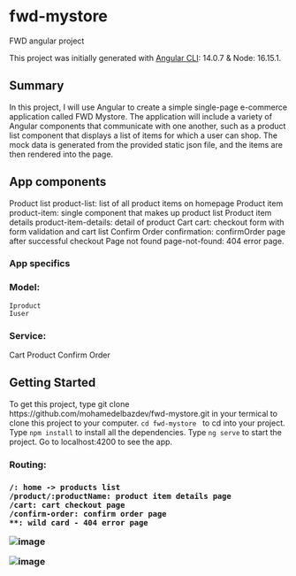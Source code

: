 # fwd-mystore
FWD angular project

This project was initially generated with <a href="https://angular.io/cli">Angular CLI</a>: 14.0.7 & Node: 16.15.1.

<h2>Summary</h2>

   <p> In this project, I will use Angular to create a simple single-page e-commerce application called FWD Mystore. The application will include a variety of   Angular components that communicate with one another, such as a product list component that displays a list of items for which a user can shop. The mock data is generated from the provided static json file, and the items are then rendered into the page.</p>
    

<h2>App components</h2>

   <p> Product list product-list: list of all product items on homepage Product item product-item: single component that makes up product list Product item details product-item-details: detail of product Cart cart: checkout form with form validation and cart list Confirm Order confirmation: confirmOrder page after successful checkout Page not found page-not-found: 404 error page. </p>


<h3>App specifics</h3>
<h3>Model:</h3>

    Iproduct
    Iuser

<h3>Service:</h3>

   Cart
   Product
   Confirm Order
 
 
 <h2>Getting Started</h2>
<p>
     To get this project, type git clone https://github.com/mohamedelbazdev/fwd-mystore.git in your termical to clone this project to your computer.
    <code>cd fwd-mystore </code> to cd into your project.
    Type <code>npm install</code> to install all the dependencies.
     Type <code>ng serve</code> to start the project.
     Go to localhost:4200 to see the app.
</p>
 <h3>Routing:<h3>

    /: home -> products list
    /product/:productName: product item details page
    /cart: cart checkout page
    /confirm-order: confirm order page
    **: wild card - 404 error page


    
![image](https://user-images.githubusercontent.com/68769906/199476810-a495bc2b-70ac-46d6-9bb6-57b819d51a1f.png)
  
  ![image](https://user-images.githubusercontent.com/68769906/199477043-0d4bb9b0-4699-4488-af02-267beb0a0dc1.png)


